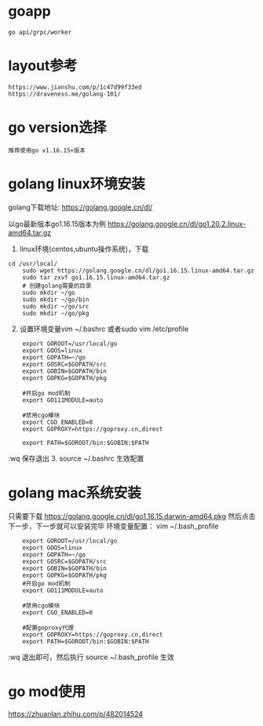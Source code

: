 # goapp

    go api/grpc/worker

# layout参考

    https://www.jianshu.com/p/1c47d99f33ed
    https://draveness.me/golang-101/


# go version选择
    推荐使用go v1.16.15+版本
# golang linux环境安装

golang下载地址:
https://golang.google.cn/dl/

以go最新版本go1.16.15版本为例
https://golang.google.cn/dl/go1.20.2.linux-amd64.tar.gz
1. linux环境(centos,ubuntu操作系统)，下载
```shell
cd /usr/local/
    sudo wget https://golang.google.cn/dl/go1.16.15.linux-amd64.tar.gz
    sudo tar zxvf go1.16.15.linux-amd64.tar.gz
    # 创建golang需要的目录
    sudo mkdir ~/go
    sudo mkdir ~/go/bin
    sudo mkdir ~/go/src
    sudo mkdir ~/go/pkg
```
2. 设置环境变量vim ~/.bashrc 或者sudo vim /etc/profile
```shell
    export GOROOT=/usr/local/go
    export GOOS=linux
    export GOPATH=~/go
    export GOSRC=$GOPATH/src
    export GOBIN=$GOPATH/bin
    export GOPKG=$GOPATH/pkg
    
    #开启go mod机制
    export GO111MODULE=auto

    #禁用cgo模块
    export CGO_ENABLED=0
    export GOPROXY=https://goproxy.cn,direct

    export PATH=$GOROOT/bin:$GOBIN:$PATH
```
:wq 保存退出
3. source ~/.bashrc 生效配置

# golang mac系统安装
只需要下载 https://golang.google.cn/dl/go1.16.15.darwin-amd64.pkg 然后点击下一步，下一步就可以安装完毕
环境变量配置：
vim ~/.bash_profile
```shell
    export GOROOT=/usr/local/go
    export GOOS=linux
    export GOPATH=~/go
    export GOSRC=$GOPATH/src
    export GOBIN=$GOPATH/bin
    export GOPKG=$GOPATH/pkg
    #开启go mod机制
    export GO111MODULE=auto
    
    #禁用cgo模块
    export CGO_ENABLED=0
    
    #配置goproxy代理
    export GOPROXY=https://goproxy.cn,direct
    export PATH=$GOROOT/bin:$GOBIN:$PATH
```

:wq 退出即可，然后执行 source ~/.bash_profile 生效

# go mod使用
https://zhuanlan.zhihu.com/p/482014524

